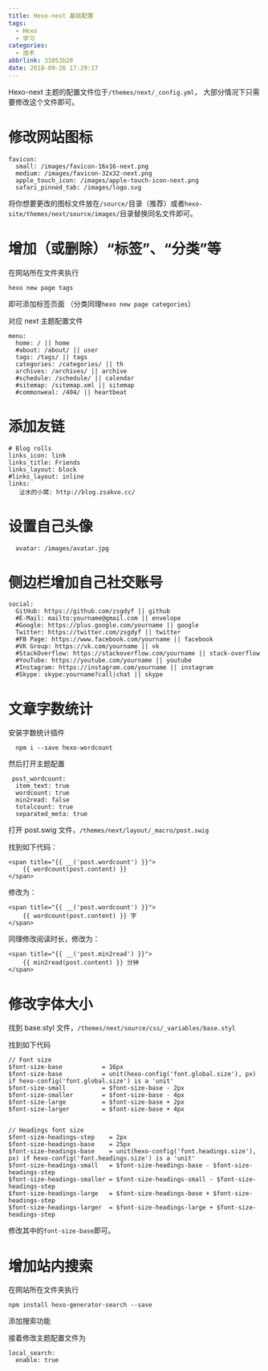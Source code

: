 ```yaml
---
title: Hexo-next 基础配置
tags:
  - Hexo
  - 学习
categories:
  - 技术
abbrlink: 31053b28
date: 2018-09-26 17:29:17
---
```


Hexo-next 主题的配置文件位于`/themes/next/_config.yml`，
大部分情况下只需要修改这个文件即可。

<!--more-->

# 修改网站图标

```
favicon:
  small: /images/favicon-16x16-next.png
  medium: /images/favicon-32x32-next.png
  apple_touch_icon: /images/apple-touch-icon-next.png
  safari_pinned_tab: /images/logo.svg
```

将你想要更改的图标文件放在`/source/`目录（推荐）或者`hexo-site/themes/next/source/images/`目录替换同名文件即可。

# 增加（或删除）“标签”、“分类”等

在网站所在文件夹执行

```
hexo new page tags
```

即可添加标签页面
（分类同理`hexo new page categories`）

对应 next 主题配置文件

```
menu:
  home: / || home
  #about: /about/ || user
  tags: /tags/ || tags
  categories: /categories/ || th
  archives: /archives/ || archive
  #schedule: /schedule/ || calendar
  #sitemap: /sitemap.xml || sitemap
  #commonweal: /404/ || heartbeat
```

# 添加友链

```
# Blog rolls
links_icon: link
links_title: Friends
links_layout: block
#links_layout: inline
links:
   沚水的小窝: http://blog.zsakvo.cc/
```

# 设置自己头像

```
  avatar: /images/avatar.jpg
```

# 侧边栏增加自己社交账号

```
social:
  GitHub: https://github.com/zsgdyf || github
  #E-Mail: mailto:yourname@gmail.com || envelope
  #Google: https://plus.google.com/yourname || google
  Twitter: https://twitter.com/zsgdyf || twitter
  #FB Page: https://www.facebook.com/yourname || facebook
  #VK Group: https://vk.com/yourname || vk
  #StackOverflow: https://stackoverflow.com/yourname || stack-overflow
  #YouTube: https://youtube.com/yourname || youtube
  #Instagram: https://instagram.com/yourname || instagram
  #Skype: skype:yourname?call|chat || skype
```

# 文章字数统计

安装字数统计插件

```
  npm i --save hexo-wordcount
```

然后打开主题配置

```
 post_wordcount:
  item_text: true
  wordcount: true
  min2read: false
  totalcount: true
  separated_meta: true
```

打开 post.swig 文件，`/themes/next/layout/_macro/post.swig`

找到如下代码：

```
<span title="{{ __('post.wordcount') }}">
    {{ wordcount(post.content) }}
</span>
```

修改为：

```
<span title="{{ __('post.wordcount') }}">
    {{ wordcount(post.content) }} 字
</span>
```

同理修改阅读时长，修改为：

```
<span title="{{ __('post.min2read') }}">
    {{ min2read(post.content) }} 分钟
</span>
```

# 修改字体大小

找到 base.styl 文件，`/themes/next/source/css/_variables/base.styl`

找到如下代码

```
// Font size
$font-size-base           = 16px
$font-size-base           = unit(hexo-config('font.global.size'), px) if hexo-config('font.global.size') is a 'unit'
$font-size-small          = $font-size-base - 2px
$font-size-smaller        = $font-size-base - 4px
$font-size-large          = $font-size-base + 2px
$font-size-larger         = $font-size-base + 4px


// Headings font size
$font-size-headings-step    = 2px
$font-size-headings-base    = 25px
$font-size-headings-base    = unit(hexo-config('font.headings.size'), px) if hexo-config('font.headings.size') is a 'unit'
$font-size-headings-small   = $font-size-headings-base - $font-size-headings-step
$font-size-headings-smaller = $font-size-headings-small - $font-size-headings-step
$font-size-headings-large   = $font-size-headings-base + $font-size-headings-step
$font-size-headings-larger  = $font-size-headings-large + $font-size-headings-step
```

修改其中的`font-size-base`即可。

# 增加站内搜索

在网站所在文件夹执行

```
npm install hexo-generator-search --save
```

添加搜索功能

接着修改主题配置文件为

```
local_search:
  enable: true
```

